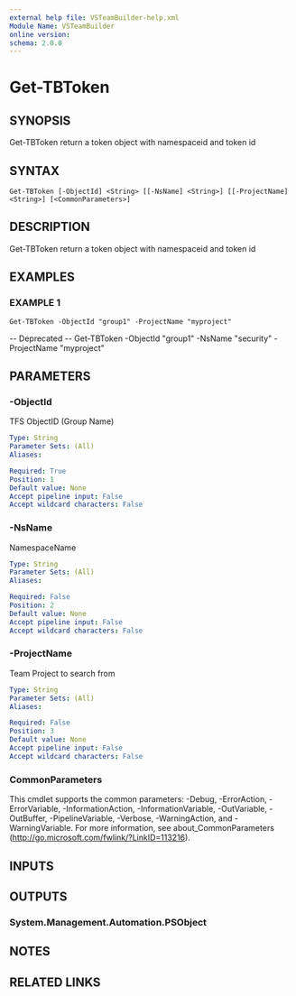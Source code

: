 ```yaml
---
external help file: VSTeamBuilder-help.xml
Module Name: VSTeamBuilder
online version:
schema: 2.0.0
---
```


# Get-TBToken

## SYNOPSIS
Get-TBToken return a token object with namespaceid and token id

## SYNTAX

```
Get-TBToken [-ObjectId] <String> [[-NsName] <String>] [[-ProjectName] <String>] [<CommonParameters>]
```

## DESCRIPTION
Get-TBToken return a token object with namespaceid and token id

## EXAMPLES

### EXAMPLE 1
```
Get-TBToken -ObjectId "group1" -ProjectName "myproject"
```

-- Deprecated -- Get-TBToken -ObjectId "group1" -NsName "security" -ProjectName "myproject"

## PARAMETERS

### -ObjectId
TFS ObjectID (Group Name)

```yaml
Type: String
Parameter Sets: (All)
Aliases:

Required: True
Position: 1
Default value: None
Accept pipeline input: False
Accept wildcard characters: False
```

### -NsName
NamespaceName

```yaml
Type: String
Parameter Sets: (All)
Aliases:

Required: False
Position: 2
Default value: None
Accept pipeline input: False
Accept wildcard characters: False
```

### -ProjectName
Team Project to search from

```yaml
Type: String
Parameter Sets: (All)
Aliases:

Required: False
Position: 3
Default value: None
Accept pipeline input: False
Accept wildcard characters: False
```

### CommonParameters
This cmdlet supports the common parameters: -Debug, -ErrorAction, -ErrorVariable, -InformationAction, -InformationVariable, -OutVariable, -OutBuffer, -PipelineVariable, -Verbose, -WarningAction, and -WarningVariable. For more information, see about_CommonParameters (http://go.microsoft.com/fwlink/?LinkID=113216).

## INPUTS

## OUTPUTS

### System.Management.Automation.PSObject

## NOTES

## RELATED LINKS
